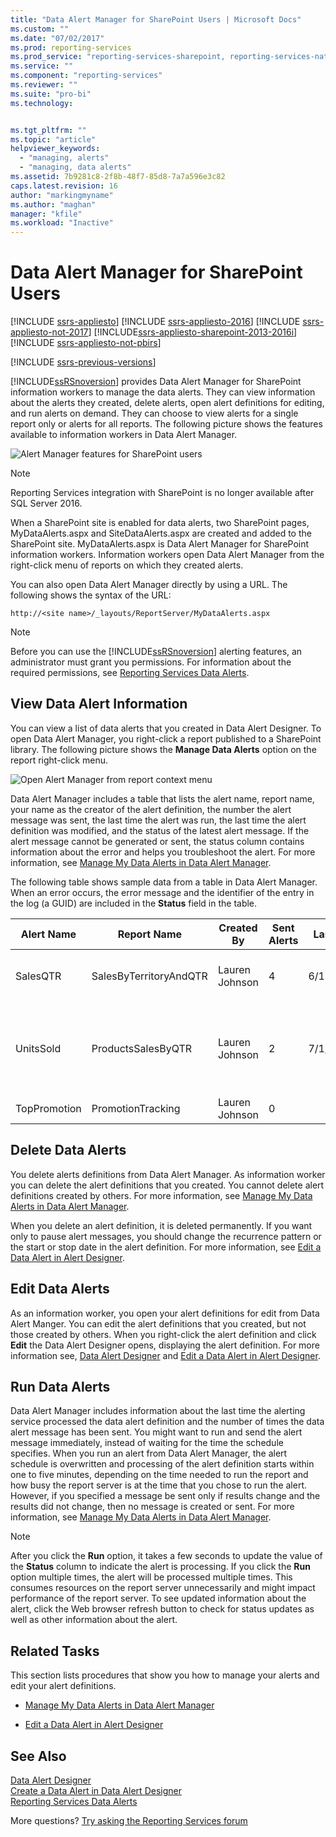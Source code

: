 ```yaml
---
title: "Data Alert Manager for SharePoint Users | Microsoft Docs"
ms.custom: ""
ms.date: "07/02/2017"
ms.prod: reporting-services
ms.prod_service: "reporting-services-sharepoint, reporting-services-native"
ms.service: ""
ms.component: "reporting-services"
ms.reviewer: ""
ms.suite: "pro-bi"
ms.technology: 


ms.tgt_pltfrm: ""
ms.topic: "article"
helpviewer_keywords: 
  - "managing, alerts"
  - "managing, data alerts"
ms.assetid: 7b9281c8-2f8b-48f7-85d8-7a7a596e3c82
caps.latest.revision: 16
author: "markingmyname"
ms.author: "maghan"
manager: "kfile"
ms.workload: "Inactive"
---
```


# Data Alert Manager for SharePoint Users

[!INCLUDE [ssrs-appliesto](../includes/ssrs-appliesto.md)] [!INCLUDE [ssrs-appliesto-2016](../includes/ssrs-appliesto-2016.md)] [!INCLUDE [ssrs-appliesto-not-2017](../includes/ssrs-appliesto-not-2017.md)] [!INCLUDE[ssrs-appliesto-sharepoint-2013-2016i](../includes/ssrs-appliesto-sharepoint-2013-2016.md)] [!INCLUDE [ssrs-appliesto-not-pbirs](../includes/ssrs-appliesto-not-pbirs.md)]

[!INCLUDE [ssrs-previous-versions](../includes/ssrs-previous-versions.md)]

[!INCLUDE[ssRSnoversion](../includes/ssrsnoversion-md.md)] provides Data Alert Manager for SharePoint information workers to manage the data alerts. They can view information about the alerts they created, delete alerts, open alert definitions for editing, and run alerts on demand. They can choose to view alerts for a single report only or alerts for all reports. The following picture shows the features available to information workers in Data Alert Manager.

![Alert Manager features for SharePoint users](../reporting-services/media/rs-alertmanageriw.gif "Alert Manager features for SharePoint users")  

> [!NOTE]
> Reporting Services integration with SharePoint is no longer available after SQL Server 2016.

When a SharePoint site is enabled for data alerts, two SharePoint pages, MyDataAlerts.aspx and SiteDataAlerts.aspx are created and added to the SharePoint site. MyDataAlerts.aspx is Data Alert Manager for SharePoint information workers. Information workers open Data Alert Manager from the right-click menu of reports on which they created alerts.  

 You can also open Data Alert Manager directly by using a URL. The following shows the syntax of the URL:  
  
 `http://<site name>/_layouts/ReportServer/MyDataAlerts.aspx`  
  
> [!NOTE]  
>  Before you can use the [!INCLUDE[ssRSnoversion](../includes/ssrsnoversion-md.md)] alerting features, an administrator must grant you permissions. For information about the required permissions, see [Reporting Services Data Alerts](../reporting-services/reporting-services-data-alerts.md).  
  
##  <a name="ViewingAlerts"></a> View Data Alert Information  
 You can view a list of data alerts that you created in Data Alert Designer. To open Data Alert Manager, you right-click a report published to a SharePoint library. The following picture shows the **Manage Data Alerts** option on the report right-click menu.  
  
 ![Open Alert Manager from report context menu](../reporting-services/media/rs-openalertmanager.gif "Open Alert Manager from report context menu")  
  
 Data Alert Manager includes a table that lists the alert name, report name, your name as the creator of the alert definition, the number the alert message was sent, the last time the alert was run, the last time the alert definition was modified, and the status of the latest alert message. If the alert message cannot be generated or sent, the status column contains information about the error and helps you troubleshoot the alert. For more information, see [Manage My Data Alerts in Data Alert Manager](../reporting-services/manage-my-data-alerts-in-data-alert-manager.md).  
  
 The following table shows sample data from a table in Data Alert Manager. When an error occurs, the error message and the identifier of the entry in the log (a GUID) are included in the **Status** field in the table.  
  
|Alert Name|Report Name|Created By|Sent Alerts|Last Run|Last Modified|Status|  
|----------------|-----------------|----------------|-----------------|--------------|-------------------|------------|  
|SalesQTR|SalesByTerritoryAndQTR|Lauren Johnson|4|6/12/2011|6/1/2011|Last alert ran successfully and alert was sent.|  
|UnitsSold|ProductsSalesByQTR|Lauren Johnson|2|7/1/2011|6/28/2011|Last alert ran successfully, but the data was unchanged and no alert was sent.|  
|TopPromotion|PromotionTracking|Lauren Johnson|0||5/23/2011|Alert created.|  
  
  
##  <a name="DeleteAlerts"></a> Delete Data Alerts  
 You delete alerts definitions from Data Alert Manager. As information worker you can delete the alert definitions that you created. You cannot delete alert definitions created by others. For more information, see [Manage My Data Alerts in Data Alert Manager](../reporting-services/manage-my-data-alerts-in-data-alert-manager.md).  
  
 When you delete an alert definition, it is deleted permanently. If you want only to pause alert messages, you should change the recurrence pattern or the start or stop date in the alert definition. For more information, see [Edit a Data Alert in Alert Designer](../reporting-services/edit-a-data-alert-in-alert-designer.md).  
  
  
##  <a name="EditAlerts"></a> Edit Data Alerts  
 As an information worker, you open your alert definitions for edit from Data Alert Manger. You can edit the alert definitions that you created, but not those created by others. When you right-click the alert definition and click **Edit** the Data Alert Designer opens, displaying the alert definition. For more information see, [Data Alert Designer](../reporting-services/data-alert-designer.md) and [Edit a Data Alert in Alert Designer](../reporting-services/edit-a-data-alert-in-alert-designer.md).  
  
  
##  <a name="RunAlerts"></a> Run Data Alerts  
 Data Alert Manager includes information about the last time the alerting service processed the data alert definition and the number of times the data alert message has been sent. You might want to run and send the alert message immediately, instead of waiting for the time the schedule specifies. When you run an alert from Data Alert Manager, the alert schedule is overwritten and processing of the alert definition starts within one to five minutes, depending on the time needed to run the report and how busy the report server is at the time that you chose to run the alert. However, if you specified a message be sent only if results change and the results did not change, then no message is created or sent. For more information, see [Manage My Data Alerts in Data Alert Manager](../reporting-services/manage-my-data-alerts-in-data-alert-manager.md).  
  
> [!NOTE]  
>  After you click the **Run**  option, it takes a few seconds to update the value of the **Status** column to indicate the alert is processing. If you click the **Run**  option multiple times, the alert will be processed multiple times. This consumes resources on the report server unnecessarily and might impact performance of the report server. To see updated information about the alert, click the Web browser refresh button to check for status updates as well as other information about the alert.  
  
  
##  <a name="HowTo"></a> Related Tasks  
 This section lists procedures that show you how to manage your alerts and edit your alert definitions.  
  
-   [Manage My Data Alerts in Data Alert Manager](../reporting-services/manage-my-data-alerts-in-data-alert-manager.md)  
  
-   [Edit a Data Alert in Alert Designer](../reporting-services/edit-a-data-alert-in-alert-designer.md)  


## See Also

[Data Alert Designer](../reporting-services/data-alert-designer.md)   
[Create a Data Alert in Data Alert Designer](../reporting-services/create-a-data-alert-in-data-alert-designer.md)   
[Reporting Services Data Alerts](../reporting-services/reporting-services-data-alerts.md)  

More questions? [Try asking the Reporting Services forum](http://go.microsoft.com/fwlink/?LinkId=620231)
